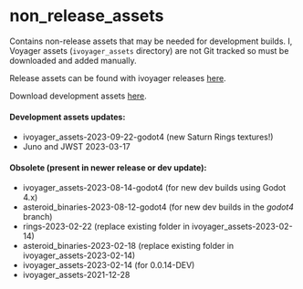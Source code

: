 # non_release_assets
Contains non-release assets that may be needed for development builds. I, Voyager assets (`ivoyager_assets` directory) are not Git tracked so must be downloaded and added manually.

Release assets can be found with ivoyager releases [here](https://github.com/ivoyager/ivoyager/releases).

Download development assets [here](https://github.com/ivoyager/non_release_assets/releases).

#### Development assets updates:
* ivoyager_assets-2023-09-22-godot4 (new Saturn Rings textures!)
* Juno and JWST 2023-03-17

#### Obsolete (present in newer release or dev update):
* ivoyager_assets-2023-08-14-godot4 (for new dev builds using Godot 4.x)
* asteroid_binaries-2023-08-12-godot4 (for new dev builds in the _godot4_ branch)
* rings-2023-02-22 (replace existing folder in ivoyager_assets-2023-02-14)
* asteroid_binaries-2023-02-18 (replace existing folder in ivoyager_assets-2023-02-14)
* ivoyager_assets-2023-02-14 (for 0.0.14-DEV)
* ivoyager_assets-2021-12-28

